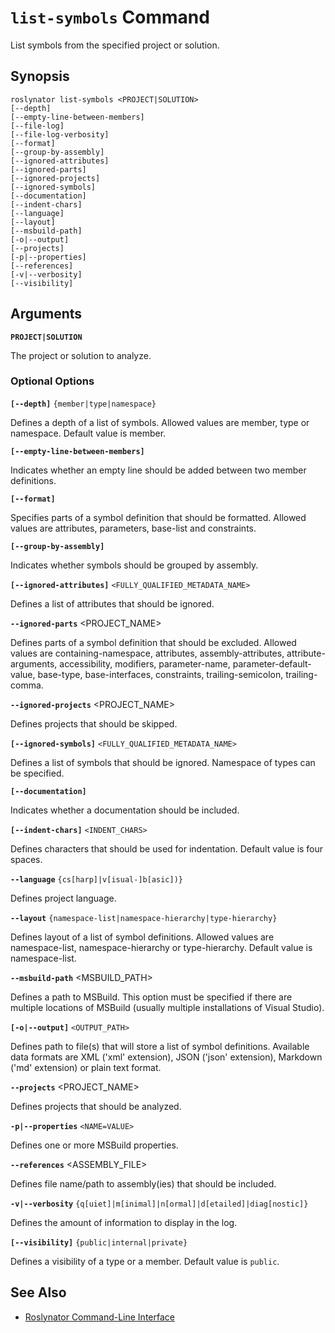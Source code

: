 
# `list-symbols` Command

List symbols from the specified project or solution.

## Synopsis

```
roslynator list-symbols <PROJECT|SOLUTION>
[--depth]
[--empty-line-between-members]
[--file-log]
[--file-log-verbosity]
[--format]
[--group-by-assembly]
[--ignored-attributes]
[--ignored-parts]
[--ignored-projects]
[--ignored-symbols]
[--documentation]
[--indent-chars]
[--language]
[--layout]
[--msbuild-path]
[-o|--output]
[--projects]
[-p|--properties]
[--references]
[-v|--verbosity]
[--visibility]
```

## Arguments

**`PROJECT|SOLUTION`**

The project or solution to analyze.

### Optional Options

**`[--depth]`** `{member|type|namespace}`

Defines a depth of a list of symbols. Allowed values are member, type or namespace. Default value is member.

**`[--empty-line-between-members]`**

Indicates whether an empty line should be added between two member definitions.

**`[--format]`**

Specifies parts of a symbol definition that should be formatted. Allowed values are attributes, parameters, base-list and constraints.

**`[--group-by-assembly]`**

Indicates whether symbols should be grouped by assembly.

**`[--ignored-attributes]`** `<FULLY_QUALIFIED_METADATA_NAME>`

Defines a list of attributes that should be ignored.

**`--ignored-parts`** <PROJECT_NAME>

Defines parts of a symbol definition that should be excluded. Allowed values are containing-namespace, attributes, assembly-attributes, attribute-arguments, accessibility, modifiers, parameter-name, parameter-default-value, base-type, base-interfaces, constraints, trailing-semicolon, trailing-comma.

**`--ignored-projects`** <PROJECT_NAME>

Defines projects that should be skipped.

**`[--ignored-symbols]`** `<FULLY_QUALIFIED_METADATA_NAME>`

Defines a list of symbols that should be ignored. Namespace of types can be specified.

**`[--documentation]`**

Indicates whether a documentation should be included.

**`[--indent-chars]`** `<INDENT_CHARS>`

Defines characters that should be used for indentation. Default value is four spaces.

**`--language`** `{cs[harp]|v[isual-]b[asic])}`

Defines project language.

**`--layout`** `{namespace-list|namespace-hierarchy|type-hierarchy}`

Defines layout of a list of symbol definitions. Allowed values are namespace-list, namespace-hierarchy or type-hierarchy. Default value is namespace-list.

**`--msbuild-path`** <MSBUILD_PATH>

Defines a path to MSBuild. This option must be specified if there are multiple locations of MSBuild (usually multiple installations of Visual Studio).

**`[-o|--output]`** `<OUTPUT_PATH>`

Defines path to file(s) that will store a list of symbol definitions. Available data formats are XML ('xml' extension), JSON ('json' extension), Markdown ('md' extension) or plain text format.

**`--projects`** <PROJECT_NAME>

Defines projects that should be analyzed.

**`-p|--properties`** `<NAME=VALUE>`

Defines one or more MSBuild properties.

**`--references`** <ASSEMBLY_FILE>

Defines file name/path to assembly(ies) that should be included.

**`-v|--verbosity`** `{q[uiet]|m[inimal]|n[ormal]|d[etailed]|diag[nostic]}`

Defines the amount of information to display in the log.

**`[--visibility]`** `{public|internal|private}`

Defines a visibility of a type or a member. Default value is `public`.

## See Also

* [Roslynator Command-Line Interface](README.md)
